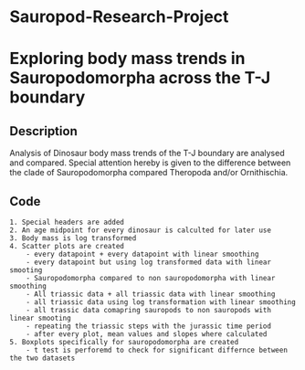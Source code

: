 # Sauropod-Research-Project
# Exploring body mass trends in Sauropodomorpha across the T-J boundary

## Description

Analysis of Dinosaur body mass trends of the T-J boundary are analysed and compared. Special attention hereby is given to the difference between the clade of Sauropodomorpha compared Theropoda and/or Ornithischia.


## Code

	1. Special headers are added
	2. An age midpoint for every dinosaur is calculted for later use
	3. Body mass is log transformed
	4. Scatter plots are created
		- every datapoint + every datapoint with linear smoothing
		- every datapoint but using log transformed data with linear smooting
		- Sauropodomorpha compared to non sauropodomorpha with linear smoothing
		- All triassic data + all triassic data with linear smoothing
		- all triassic data using log transformation with linear smoothing
		- all trassic data comapring sauropods to non sauropods with linear smooting
		- repeating the triassic steps with the jurassic time period
		- after every plot, mean values and slopes where calculated
	5. Boxplots specifically for sauropodomorpha are created
		- t test is perforemd to check for significant differnce between the two datasets